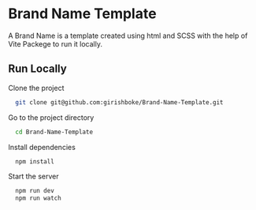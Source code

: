 
# Brand Name Template

A Brand Name is a template created using html and SCSS with the help of Vite Packege to run it locally. 



## Run Locally

Clone the project

```bash
  git clone git@github.com:girishboke/Brand-Name-Template.git
```

Go to the project directory

```bash
  cd Brand-Name-Template
```

Install dependencies

```bash
  npm install
```

Start the server

```bash
  npm run dev
  npm run watch
```
